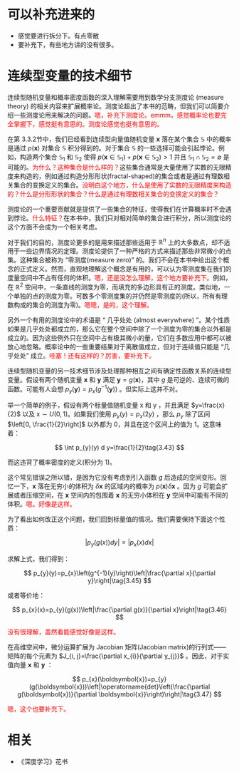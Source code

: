 
# 可以补充进来的

- 感觉要进行拆分下。有点零散
- 要补充下，有些地方讲的没有很多。


# 连续型变量的技术细节

连续型随机变量和概率密度函数的深入理解需要用到数学分支测度论 (measure theory) 的相关内容来扩展概率论。测度论超出了本书的范畴，但我们可以简要介绍一些测度论用来解决的问题。<span style="color:red;">嗯，补充下测度论。emmm，感觉概率论也要完全掌握下，感觉挺有意思的。测度论感觉也挺有意思的。</span>

在第 3.3.2节中，我们已经看到连续型向量值随机变量 $\mathbf{x}$ 落在某个集合 $\mathbb{S}$ 中的概率是通过 $p(\boldsymbol{x})$ 对集合 $\mathbb{S}$ 积分得到的。对于集合 $\mathbb{S}$ 的一些选择可能会引起悖论。例如，构造两个集合 $\mathbb{S}_1$ 和 $\mathbb{S}_2$ 使得 $p\left(\boldsymbol{x} \in \mathbb{S}_{1}\right)+p\left(\boldsymbol{x} \in \mathbb{S}_{2}\right)>1$ 并且 $\mathbb{S}_{1} \cap \mathbb{S}_{2}=\emptyset$ 是可能的。<span style="color:red;">为什么？这种集合是什么样的？</span>这些集合通常是大量使用了实数的无限精度来构造的，例如通过构造分形形状(fractal-shaped)的集合或者是通过有理数相关集合的变换定义的集合。<span style="color:red;">没明白这个地方，什么是使用了实数的无限精度来构造的？什么是分形形状的集合？什么是通过有理数相关集合的变换定义的集合？</span>

测度论的一个重要贡献就是提供了一些集合的特征，使得我们在计算概率时不会遇到悖论。<span style="color:red;">什么特征？</span>在本书中，我们只对相对简单的集合进行积分，所以测度论的这个方面不会成为一个相关考虑。

对于我们的目的，测度论更多的是用来描述那些适用于 $\mathbb{R}^{n}$ 上的大多数点，却不适用于一些边界情况的定理。测度论提供了一种严格的方式来描述那些非常微小的点集。这种集合被称为 “零测度(measure zero)” 的。我们不会在本书中给出这个概念的正式定义。然而，直观地理解这个概念是有用的，可以认为零测度集在我们的度量空间中不占有任何的体积。<span style="color:red;">嗯，还是没怎么理解，这个地方要补充下。</span>例如，在 $\mathbb{R}^{2}$ 空间中，一条直线的测度为零，而填充的多边形具有正的测度。类似地，一个单独的点的测度为零。可数多个零测度集的并仍然是零测度的(所以，所有有理数构成的集合的测度为零)。<span style="color:red;">嗯嗯，是的，这个理解。</span>

另外一个有用的测度论中的术语是 “ 几乎处处 (almost everywhere) ”。某个性质如果是几乎处处都成立的，那么它在整个空间中除了一个测度为零的集合以外都是成立的。因为这些例外只在空间中占有极其微小的量，它们在多数应用中都可以被放心地忽略。概率论中的一些重要结果对于离散值成立，但对于连续值只能是 “几乎处处” 成立。<span style="color:red;">哇塞！还有这样的？厉害，要补充下。</span>

连续型随机变量的另一技术细节涉及处理那种相互之间有确定性函数关系的连续型变量。假设有两个随机变量 $\mathbf{x}$ 和 $\mathbf{y}$ 满足 $\boldsymbol{y}=g(\boldsymbol{x})$，其中 $g$ 是可逆的、连续可微的函数。可能有人会想 $p_{y}(\boldsymbol{y})=p_{x}\left(g^{-1}(\boldsymbol{y})\right)$ 。但实际上这并不对。

举一个简单的例子，假设有两个标量值随机变量 $\mathrm{x}$ 和 $\mathrm{y}$ ，并且满足 $y=\frac{x}{2}$ 以及 $\mathrm{x} \sim U(0,1)$。如果我们使用 $p_{y}(y)=p_{x}(2 y)$ ，那么 $p_{y}$ 除了区间 $\left[0, \frac{1}{2}\right]$ 以外都为 $0$，并且在这个区间上的值为 $1$。这意味着：

$$
\int p_{y}(y) d y=\frac{1}{2}\tag{3.43}
$$



而这违背了概率密度的定义(积分为 1)。


这个常见错误之所以错，是因为它没有考虑到引入函数 $g$ 后造成的空间变形。回忆一下，$\boldsymbol{x}$ 落在无穷小的体积为 $\delta \boldsymbol{x}$ 的区域内的概率为 $p(\boldsymbol{x}) \delta \boldsymbol{x}$ 。因为 $g$ 可能会扩展或者压缩空间，在 $\boldsymbol{x}$ 空间内的包围着 $\boldsymbol{x}$ 的无穷小体积在 $\boldsymbol{y}$ 空间中可能有不同的体积。<span style="color:red;">嗯。好像是这样。</span>

为了看出如何改正这个问题，我们回到标量值的情况。我们需要保持下面这个性质：

$$
\left|p_{y}(g(x)) d y\right|=\left|p_{x}(x) d x\right|\tag{3.44}
$$


求解上式，我们得到：

$$
p_{y}(y)=p_{x}\left(g^{-1}(y)\right)\left|\frac{\partial x}{\partial y}\right|\tag{3.45}
$$

或者等价地：

$$
p_{x}(x)=p_{y}(g(x))\left|\frac{\partial g(x)}{\partial x}\right|\tag{3.46}
$$

<span style="color:red;">没有很理解，虽然看能感觉好像是这样。</span>

在高维空间中，微分运算扩展为 Jacobian 矩阵(Jacobian matrix)的行列式——矩阵的每个元素为 $J_{i, j}=\frac{\partial x_{i}}{\partial y_{j}}$ 。因此，对于实值向量 $\boldsymbol{x}$ 和 $\boldsymbol{y}$ ：


$$
p_{x}(\boldsymbol{x})=p_{y}(g(\boldsymbol{x}))\left|\operatorname{det}\left(\frac{\partial g(\boldsymbol{x})}{\partial \boldsymbol{x}}\right)\right|\tag{3.47}
$$

<span style="color:red;">嗯，这个也要补充下。</span>


# 相关

- 《深度学习》花书
